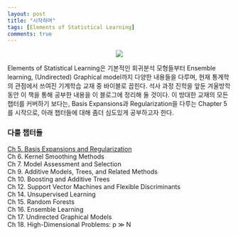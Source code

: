 ```yaml
---
layout: post
title: "시작하며"
tags: [Elements of Statistical Learning]
comments: true
---
```

<p align="center">
<img src="https://user-images.githubusercontent.com/45325895/50401811-b86b1f00-07d4-11e9-9ddc-ef35eea12652.PNG" >
</p>

Elements of Statistical Learning은 기본적인 회귀분석 모형들부터 Ensemble learning, (Undirected) Graphical model까지 다양한 내용들을 다루며, 현재 통계학의 관점에서 쓰여진 기계학습 교재 중 바이블로 꼽힌다. 석사 과정 진학을 앞둔 겨울방학 동안 이 책을 통해 공부한 내용을 이 블로그에 정리해 둘 것이다. 이 방대한 교재의 모든 챕터를 커버하기 보다는, Basis Expansions과 Regularization을 다루는 Chapter 5를 시작으로, 아래 챕터들에 대해 좀더 심도있게 공부하고자 한다.

### 다룰 챕터들

[Ch 5. Basis Expansions and Regularization](https://lee-jaejoon.github.io/ESL-5/)  
Ch 6. Kernel Smoothing Methods  
Ch 7. Model Assessment and Selection  
Ch 9. Additive Models, Trees, and Related Methods  
Ch 10. Boosting and Additive Trees  
Ch 12. Support Vector Machines and Flexible Discriminants  
Ch 14. Unsupervised Learning  
Ch 15. Random Forests  
Ch 16. Ensemble Learning  
Ch 17. Undirected Graphical Models  
Ch 18. High-Dimensional Problems: p ≫ N  




